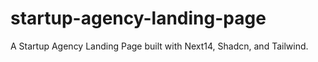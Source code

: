 # startup-agency-landing-page
A Startup Agency Landing Page built with Next14, Shadcn, and Tailwind.
